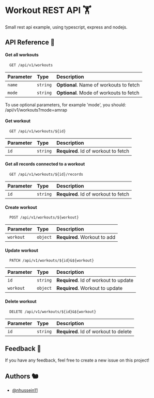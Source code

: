 # Workout REST API :weight_lifting:

Small rest api example, using typescript, express and nodejs.

## API Reference :bicyclist:

#### Get all workouts

```http
  GET /api/v1/workouts
```

| Parameter | Type     | Description                       |
| :-------- | :------- | :-------------------------------- |
| `name`      | `string` | **Optional**. Name of workouts to fetch |
| `mode`      | `string` | **Optional**. Mode of workouts to fetch |

To use optional parameters, for example 'mode', you should: /api/v1/workouts?mode=amrap

#### Get workout

```http
  GET /api/v1/workouts/${id}
```

| Parameter | Type     | Description                       |
| :-------- | :------- | :-------------------------------- |
| `id`      | `string` | **Required**. Id of workout to fetch |

#### Get all records connected to a workout

```http
  GET /api/v1/workouts/${id}/records
```

| Parameter | Type     | Description                       |
| :-------- | :------- | :-------------------------------- |
| `id`      | `string` | **Required**. Id of workout to fetch |

#### Create workout

```http
  POST /api/v1/workouts/${workout}
```

| Parameter | Type     | Description                       |
| :-------- | :------- | :-------------------------------- |
| `workout`      | `object` | **Required**. Workout to add |


#### Update workout

```http
  PATCH /api/v1/workouts/${id}&${workout}
```

| Parameter | Type     | Description                       |
| :-------- | :------- | :-------------------------------- |
| `id`      | `string` | **Required**. Id of workout to update |
| `workout`      | `object` | **Required**. Workout to update |

#### Delete workout

```http
  DELETE /api/v1/workouts/${id}&${workout}
```

| Parameter | Type     | Description                       |
| :-------- | :------- | :-------------------------------- |
| `id`      | `string` | **Required**. Id of workout to delete |


## Feedback :rocket:

If you have any feedback, feel free to create a new issue on this project! 


## Authors :chipmunk:

- [@nhussein11](https://www.github.com/nhussein11)
